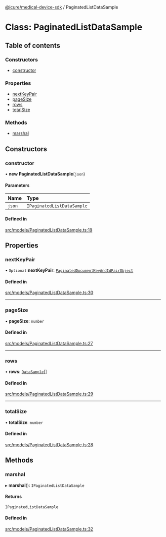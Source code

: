 [@icure/medical-device-sdk](../modules) / PaginatedListDataSample

# Class: PaginatedListDataSample

## Table of contents

### Constructors

- [constructor](PaginatedListDataSample#constructor)

### Properties

- [nextKeyPair](PaginatedListDataSample#nextkeypair)
- [pageSize](PaginatedListDataSample#pagesize)
- [rows](PaginatedListDataSample#rows)
- [totalSize](PaginatedListDataSample#totalsize)

### Methods

- [marshal](PaginatedListDataSample#marshal)

## Constructors

### constructor

• **new PaginatedListDataSample**(`json`)

#### Parameters

| Name | Type |
| :------ | :------ |
| `json` | `IPaginatedListDataSample` |

#### Defined in

[src/models/PaginatedListDataSample.ts:18](https://github.com/icure/icure-medical-device-js-sdk/blob/a61f48e/src/models/PaginatedListDataSample.ts#L18)

## Properties

### nextKeyPair

• `Optional` **nextKeyPair**: [`PaginatedDocumentKeyAndIdPairObject`](PaginatedDocumentKeyAndIdPairObject)

#### Defined in

[src/models/PaginatedListDataSample.ts:30](https://github.com/icure/icure-medical-device-js-sdk/blob/a61f48e/src/models/PaginatedListDataSample.ts#L30)

___

### pageSize

• **pageSize**: `number`

#### Defined in

[src/models/PaginatedListDataSample.ts:27](https://github.com/icure/icure-medical-device-js-sdk/blob/a61f48e/src/models/PaginatedListDataSample.ts#L27)

___

### rows

• **rows**: [`DataSample`](DataSample)[]

#### Defined in

[src/models/PaginatedListDataSample.ts:29](https://github.com/icure/icure-medical-device-js-sdk/blob/a61f48e/src/models/PaginatedListDataSample.ts#L29)

___

### totalSize

• **totalSize**: `number`

#### Defined in

[src/models/PaginatedListDataSample.ts:28](https://github.com/icure/icure-medical-device-js-sdk/blob/a61f48e/src/models/PaginatedListDataSample.ts#L28)

## Methods

### marshal

▸ **marshal**(): `IPaginatedListDataSample`

#### Returns

`IPaginatedListDataSample`

#### Defined in

[src/models/PaginatedListDataSample.ts:32](https://github.com/icure/icure-medical-device-js-sdk/blob/a61f48e/src/models/PaginatedListDataSample.ts#L32)
